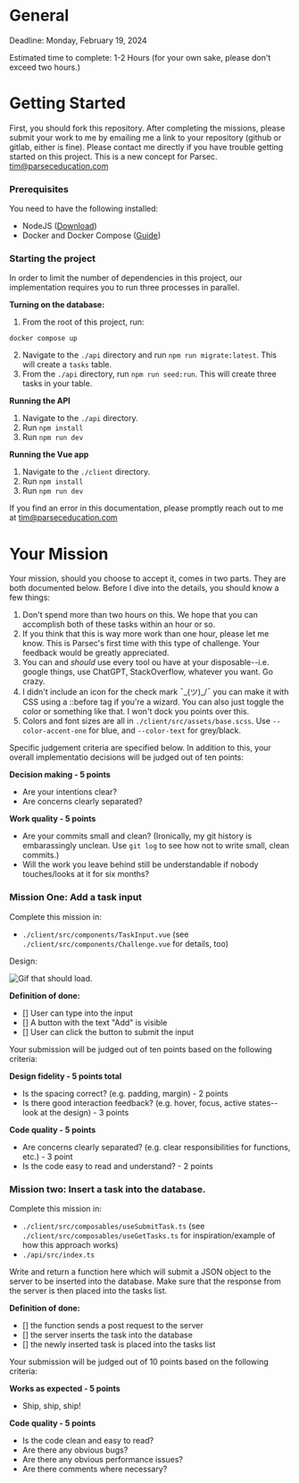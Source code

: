 # General

Deadline: Monday, February 19, 2024

Estimated time to complete: 1-2 Hours (for your own sake, please don't exceed two hours.)

# Getting Started

First, you should fork this repository. After completing the missions, please submit your work to me by emailing me a link to your repository (github or gitlab, either is fine). Please contact me directly if you have trouble getting started on this project. This is a new concept for Parsec. tim@parseceducation.com

### Prerequisites

You need to have the following installed:

- NodeJS ([Download](https://nodejs.org/en/download))
- Docker and Docker Compose ([Guide](https://docs.docker.com/compose/install/))

### Starting the project

In order to limit the number of dependencies in this project, our implementation requires you to run three processes in parallel.

**Turning on the database:**
1. From the root of this project, run:
```
docker compose up
```
2. Navigate to the `./api` directory and run `npm run migrate:latest`. This will create a `tasks` table.
3. From the `./api` directory, run `npm run seed:run`. This will create three tasks in your table.

**Running the API**
1. Navigate to the `./api` directory.
2. Run `npm install`
3. Run `npm run dev`

**Running the Vue app**
1. Navigate to the `./client` directory.
2. Run `npm install`
3. Run `npm run dev`

If you find an error in this documentation, please promptly reach out to me at tim@parseceducation.com


# Your Mission

Your mission, should you choose to accept it, comes in two parts. They are both documented below. Before I dive into the details, you should know a few things:

1. Don't spend more than two hours on this. We hope that you can accomplish both of these tasks within an hour or so.
2. If you think that this is way more work than one hour, please let me know. This is Parsec's first time with this type of challenge. Your feedback would be greatly appreciated.
3. You can and _should_ use every tool ou have at your disposable--i.e. google things, use ChatGPT, StackOverflow, whatever you want. Go crazy.
4. I didn't include an icon for the check mark ¯\_(ツ)_/¯ you can make it with CSS using a ::before tag if you're a wizard. You can also just toggle the color or something like that. I won't dock you points over this.
5. Colors and font sizes are all in `./client/src/assets/base.scss`. Use `--color-accent-one` for blue, and `--color-text` for grey/black.

Specific judgement criteria are specified below. In addition to this, your overall implementatio decisions will be judged out of ten points:

**Decision making - 5 points**
- Are your intentions clear?
- Are concerns clearly separated?

**Work quality - 5 points**
- Are your commits small and clean? (Ironically, my git history is embarassingly unclean. Use `git log` to see how not to write small, clean commits.)
- Will the work you leave behind still be understandable if nobody touches/looks at it for six months?

### Mission One: Add a task input

Complete this mission in:
- `./client/src/components/TaskInput.vue` (see `./client/src/components/Challenge.vue` for details, too)

Design:

![Gif that should load.](https://gitlab.com/parsec-academy/programming-challenge/-/raw/master/random/mission-one.gif?ref_type=heads&inline=false)

**Definition of done:**
- [] User can type into the input
- [] A button with the text "Add" is visible
- [] User can click the button to submit the input

Your submission will be judged out of ten points based on the following criteria:

**Design fidelity - 5 points total**
- Is the spacing correct? (e.g. padding, margin) - 2 points
- Is there good interaction feedback? (e.g. hover, focus, active states--look at the design) - 3 points

**Code quality - 5 points**
- Are concerns clearly separated? (e.g. clear responsibilities for functions, etc.) - 3 point
- Is the code easy to read and understand? - 2 points


### Mission two: Insert a task into the database.

Complete this mission in:
- `./client/src/composables/useSubmitTask.ts` (see `./client/src/composables/useGetTasks.ts` for inspiration/example of how this approach works)
- `./api/src/index.ts`

Write and return a function here which will submit a JSON object to the server to be inserted into the database. Make sure that the response from the server is then placed into the tasks list.

**Definition of done:**
- [] the function sends a post request to the server
- [] the server inserts the task into the database
- [] the newly inserted task is placed into the tasks list

Your submission will be judged out of 10 points based on the following criteria:

**Works as expected - 5 points**
- Ship, ship, ship!

**Code quality - 5 points**
- Is the code clean and easy to read?
- Are there any obvious bugs?
- Are there any obvious performance issues?
- Are there comments where necessary?
